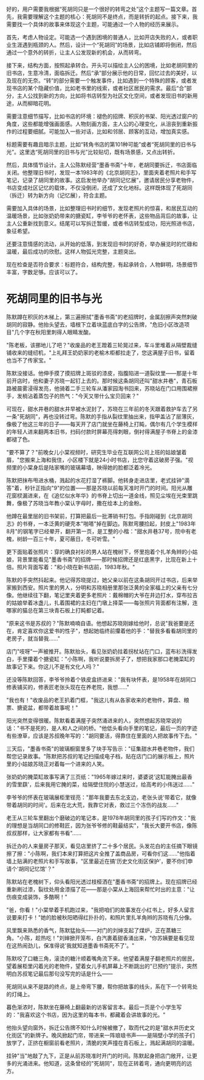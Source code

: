 <ReasoningChainRenderer>
好的，用户需要我根据“死胡同只是一个很好的转弯之处”这个主题写一篇文章。首先，我需要理解这个主题的核心：死胡同不是终点，而是转折的起点。接下来，我需要找一个具体的故事来体现这个主题，可能通过一个人物的经历来展示。

首先，考虑人物设定。可能选一个遇到困境的普通人，比如开店失败的人，或者职业生涯遇到瓶颈的人。然后，设计一个“死胡同”的场景，比如店铺即将倒闭，然后通过一个意外的转折，让主人公发现新的机会，从而转弯。

接下来，结构方面，按照起承转合。开头可以描绘主人公的困境，比如老胡同里的旧书店，生意冷清，面临拆迁。然后“承”部分展示他的日常，回忆过去的美好，以及现在的无奈。“转”的部分需要一个触发事件，比如遇到一个特殊的顾客，或者发现书店的某个隐藏价值，比如老书里的线索，或者社区居民的需求。最后“合”部分，主人公找到新的方向，比如将书店转型为社区文化空间，或者发现旧书的新用途，从而柳暗花明。

需要注意细节描写，比如书店的环境：褪色的招牌、积灰的书架、阳光透过窗户的角度，这些都能增强画面感。人物刻画方面，主人公的心理变化，从沮丧到重新振作的过程要细腻。可能加入一些对话，比如和邻居、顾客的互动，增加真实感。

标题需要有趣且暗示主题，比如“转角书店的第101种可能”或者“死胡同里的旧书与光”。这里选“死胡同里的旧书与光”比较贴切，既有场景感，又点出转折。

然后，具体情节设计。主人公陈默经营“墨香书斋”十年，老胡同要拆迁，书店面临关闭。他整理旧书时，发现一本1983年的《北京胡同志》，里面夹着老照片和手写笔记，记录了胡同里的故事。这启发他举办“胡同记忆展”，邀请居民分享老物件，书店变成社区记忆的载体，不仅没倒闭，还成了文化地标。这样既体现了死胡同（拆迁）转为新方向（记忆展），符合主题。

需要加入具体的场景，比如整理旧书时的细节，发现老照片的惊喜，和居民互动的温暖场景，比如张奶奶带来的搪瓷缸，李爷爷的老怀表，这些物品背后的故事，让主人公重新找到意义。结尾可以写拆迁暂缓，或者书店转型成功，阳光照进书店，象征希望。

还要注意情感的流动，从开始的低落，到发现旧书时的好奇，举办展览时的忙碌和温暖，最后成功的欣慰。这样人物弧光完整，主题突出。

现在检查是否符合要求：标题符合，结构完整，有起承转合，人物鲜明，场景细节丰富，字数足够。应该可以了。

</ReasoningChainRenderer>



# 死胡同里的旧书与光

陈默蹲在积灰的木梯上，第三遍擦拭"墨香书斋"的老招牌时，金属刮擦声突然刺破胡同的寂静。他抬头望去，墙根下立着块蓝底白字的公告牌，"危旧小区改造项目"几个字在秋阳里刺得人眼睛发酸。

"陈老板，该挪地儿了吧？"收废品的老王蹬着三轮晃过来，车斗里堆着从隔壁裁缝铺收来的缝纫机，"上礼拜王奶奶家的老榆木柜都拉走了，您这满屋子旧书，留着也当不了传家宝。"

陈默没接话。他伸手摸了摸招牌上斑驳的漆皮，指腹陷进一道裂纹里——那是十年前开店时，他和妻子苏晓一起钉上去的。那时候这条胡同还叫"甜水井巷"，青石板路被晨雾浸得发亮，他骑着二手三轮车从潘家园淘书回来，苏晓站在门口用围裙擦手，发梢沾着蒸包子的热气："今天又带什么宝贝回来？"

可现在，甜水井巷的甜水井早被水泥封了，苏晓在三年前的冬天跟着救护车去了另一条"死胡同"，再也没转过弯。陈默的手指从裂纹里抽出来，指甲盖沾了层薄灰，像极了他这三年的日子——每天开了店门就坐在藤椅上打盹，偶尔有几个学生模样的年轻人进来翻两本旧书，扫码付款时屏幕亮得刺眼，倒衬得满屋子书脊上的金漆都褪了色。

"要不算了？"前晚女儿小棠视频时，研究生毕业在互联网公司上班的姑娘皱着眉，"您搬来上海和我住，小区楼下就是24小时书店，比您守着这破房子强。"视频里的小棠身后是陆家嘴的玻璃幕墙，映得她的脸都泛着冷光。

陈默把抹布甩进水桶，溅起的水花打湿了裤脚。他转身走进店里，老式挂钟"滴答"着，秒针正指向"9"的位置——那是苏晓以前每天准时开门的时间。阳光从雕花窗棂漏进来，在《追忆似水年华》的书脊上切出一道金线，照见尘埃在光束里跳舞，像极了苏晓当年教小棠认字母时，撒在绘本上的金粉。

他蹲在最里层的旧书架前，打算把最后一批滞销书打包。手指刚碰到《北京胡同志》的书脊，一本泛黄的硬壳本"啪嗒"掉在脚边。陈默弯腰捡起，封皮上"1983年8月"的钢笔字已经晕开，翻开第一页，是工整的小楷："甜水井巷37号，院中有老槐，树龄一百三十年，夏可蔽日，冬可听雪。"

更下面贴着张照片：穿的确良衬衫的男人站在槐树下，怀里抱着个扎羊角辫的小姑娘，背景里能看见"墨香书斋"的招牌——那时候招牌还是红底黑字，比现在新上十倍。照片背面写着："和小晓在新书店前，1983年秋。"

陈默的手突然抖起来。他记得苏晓提过，她父亲以前在这条胡同开过书店，后来举家搬到西安。照片里的男人，分明和苏晓相册里那张泛黄的全家福上的父亲有七分像。他继续往下翻，笔记里夹着更多老照片：戴棉帽的大爷在井边打水，穿布拉吉的姑娘举着冰盏儿，扎着围裙的主妇在门墩上择菜——每张照片背面都有注解，连哪家的猫总在第三块青石板上打盹都记着。

"原来这书是苏叔的？"陈默喃喃自语。他想起苏晓刚嫁给他时，总说"我爸要是还在，肯定喜欢你这爱书的性子"，想起她临终前攥着他的手："替我多看看胡同里的老房子，就当替我......"

店门"吱呀"一声被推开。陈默抬头，看见张奶奶拄着拐杖站在门口，蓝布衫洗得发白，手里攥着个搪瓷缸："小陈啊，我听说要拆房子了，想把我家那口老腌菜缸的故事记下来。你这儿不是有文化人吗？"

还没等陈默回答，李爷爷拎着个铁皮盒挤进来："我有块怀表，是1958年在胡同口修表铺买的，修表匠老张头现在在养老院，我想......"

"我也有！"收废品的老王扒着门框，"我这儿有从各家收来的老物件，算盘、粮票、搪瓷盆，都带着故事呢！"

阳光突然变得很暖。陈默看着满屋子突然涌进来的人，突然想起苏晓常说的话："书不是死的，是人和人之间的桥。"他低头看向手里的笔记，最后一页的字迹有些潦草，应该是苏叔晚年写的："胡同要活，得靠住在里面的人把故事传下去。"

三天后，"墨香书斋"的玻璃橱窗里多了块手写告示："征集甜水井巷老物件，我们帮您记录故事。"陈默把苏叔的笔记扫描成电子档，贴在店门口的展示板上，照片里的小姑娘苏晓正对着每一个进来的人笑。

张奶奶的腌菜缸故事写满了三页纸："1965年嫁过来时，婆婆说'这缸能腌出最香的雪里蕻'，后来我用它腌的菜，给隔壁住院的小慧送过，给高考的小伟送过......"

李爷爷的怀表在玻璃展柜里锃亮："那年我要去东北支边，老张头说'带着它，就像带着胡同的时间'。后来在北大荒，我靠它对表，救过三个冻伤的战友......"

老王从三轮车里翻出个磨破边的笔记本，是1978年胡同里的孩子们写的作文："我的理想是当胡同口的修鞋匠，因为张爷爷修的鞋最结实"，"我长大要开书店，像陈叔叔那样，让大家都有书看"......

拆迁办的人来量房子那天，看见店里挤了二十多个居民。头发花白的主任摘下眼镜擦了擦："小陈啊，我们本来打算把这片全推了盖商品房，可看你们这......"他指着墙上贴满的老照片和手写故事，"区里最近在搞'历史文化街区保护'，要不你们申请个'胡同记忆馆'？"

陈默站在老槐树下，仰头看阳光透过枝桠洒在"墨香书斋"的招牌上。现在招牌已经重新刷过漆，裂纹处用金漆描了花——那是小棠从上海回来帮忙时出的主意："让伤痕变成装饰，多酷啊！"

"爸，你看！"小棠举着手机跑过来，"我把咱们的故事发在小红书上，好多人留言说要来打卡！"她的脸被秋阳晒得红扑扑的，和照片里扎羊角辫的苏晓有几分像。

风里飘来熟悉的香气，陈默猛抬头——对门的刘婶支起了煤炉，正在蒸糖三角。"小陈，趁热吃！"刘婶掀开笼布，白汽裹着甜香涌出来，"你苏姨要是看见现在这热闹劲儿，保准得说'我就知道墨香书斋死不了'。"

陈默咬了口糖三角，滚烫的糖汁顺着嘴角流下来。他望着满屋子翻老照片的居民，望着展柜里闪着光的老物件，望着女儿手机屏幕上不断跳出的"已预约"提示，突然明白苏叔笔记最后那句没写完的话是什么——

死胡同从来不是路的终点，是上帝弯下腰，帮你把故事的线头，系在下一个转弯处的灯绳上。

暮色渐浓时，陈默坐在藤椅上翻最新的访客留言本。最后一页是个小学生写的："我喜欢这个书店，因为这里的每本书，都藏着会讲故事的光。"

他抬头望向窗外，拆迁公告牌不知什么时候被撤了，取而代之的是"甜水井历史文化街区"的新牌子。晚风掀起门帘，带进来一阵琅琅书声——是隔壁小学的孩子们放学了，正挤在橱窗前看老照片，清脆的笑声撞在青石板上，溅起满胡同的温暖。

挂钟"当"地敲了九下，正是从前苏晓准时开门的时间。陈默起身把店门敞开，让更多的光涌进来。他知道，这条曾经的"死胡同"，现在正转着弯，通向更明亮的远方。